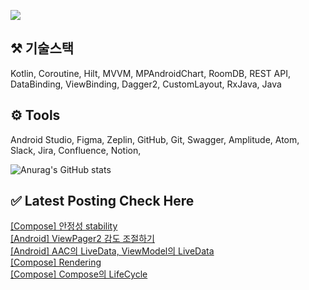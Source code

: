 


<a href="mailto:bvegemilb@gmail.com" target="_blank"><img src="https://img.shields.io/badge/Gmail-c5221f?style=flat-square&logo=Gmail&logoColor=white"/></a>



## ⚒️ 기술스택

Kotlin, Coroutine, Hilt, MVVM, MPAndroidChart, RoomDB, REST API, DataBinding, ViewBinding, Dagger2, CustomLayout, RxJava, Java




## ⚙️ Tools

Android Studio, Figma, Zeplin, GitHub, Git, Swagger, Amplitude, Atom, Slack, Jira, Confluence, Notion,




![Anurag's GitHub stats](https://github-readme-stats.vercel.app/api?username=eunie9498&show_icons=true&theme=radical)



## ✅  Latest Posting Check Here 

[[Compose] 안정성 stability](https://kong-droid.com/entry/Compose-%EC%95%88%EC%A0%95%EC%84%B1-stability) <br>[[Android] ViewPager2 감도 조절하기](https://kong-droid.com/entry/Android-ViewPager2-%EA%B0%90%EB%8F%84-%EC%A1%B0%EC%A0%88%ED%95%98%EA%B8%B0) <br>[[Android] AAC의 LiveData, ViewModel의 LiveData](https://kong-droid.com/entry/Android-AAC%EC%9D%98-LiveData-ViewModel%EC%9D%98-LiveData) <br>[[Compose] Rendering](https://kong-droid.com/entry/Compose-Rendering) <br>[[Compose] Compose의 LifeCycle](https://kong-droid.com/entry/Compose-Compose%EC%9D%98-LifeCycle) <br>
